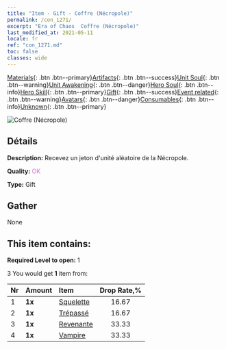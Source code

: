 ```yaml
---
title: "Item - Gift - Coffre (Nécropole)"
permalink: /con_1271/
excerpt: "Era of Chaos  Coffre (Nécropole)"
last_modified_at: 2021-05-11
locale: fr
ref: "con_1271.md"
toc: false
classes: wide
---
```

 [Materials](/ItemsFR/){: .btn .btn--primary}[Artifacts](/ItemsFR/Artifacts/){: .btn .btn--success}[Unit Soul](/ItemsFR/UnitSoul/){: .btn .btn--warning}[Unit Awakening](/ItemsFR/UnitAwakening/){: .btn .btn--danger}[Hero Soul](/ItemsFR/HeroSoul/){: .btn .btn--info}[Hero Skill](/ItemsFR/HeroSkill/){: .btn .btn--primary}[Gift](/ItemsFR/Gift/){: .btn .btn--success}[Event related](/ItemsFR/Events/){: .btn .btn--warning}[Avatars](/ItemsFR/Avatars/){: .btn .btn--danger}[Consumables](/ItemsFR/Consumables/){: .btn .btn--info}[Unknown](/ItemsFR/Unknown/){: .btn .btn--primary}

 ![Coffre (Nécropole)](/images/t/i_904003.png)

## Détails
 **Description:** Recevez un jeton d'unité aléatoire de la Nécropole.

 **Quality:** <span style="color: #DA70D6">OK</span>

 **Type:** Gift

## Gather

  None

## This item contains:

 **Required Level to open:** 1

 3 You would get **1** item  from:

  | Nr | Amount |     Item    | Drop Rate,% |
  |:---|:-------|:------------|:---------:|
  | 1 |  **1x** | [Squelette](/ItemsFR/unt_208/) | 16.67 | 
  | 2 |  **1x** | [Trépassé](/ItemsFR/unt_209/) | 16.67 | 
  | 3 |  **1x** | [Revenante](/ItemsFR/unt_210/) | 33.33 | 
  | 4 |  **1x** | [Vampire](/ItemsFR/unt_211/) | 33.33 | 
